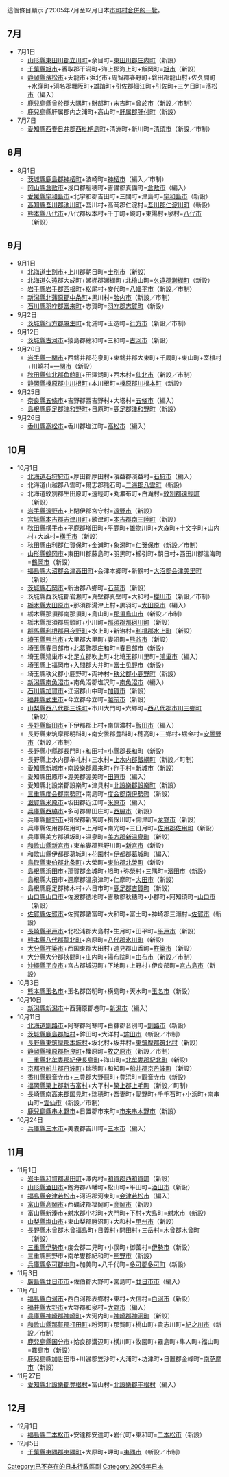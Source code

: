 這個條目顯示了2005年7月至12月日本[市町村合併的一覽](../Page/市町村合併.md "wikilink")。

## 7月

  - 7月1日
      - [山形縣東田川郡立川町](../Page/山形縣.md "wikilink")+余目町=[東田川郡](../Page/東田川郡.md "wikilink")[庄内町](../Page/庄内町.md "wikilink")（新設）
      - [千葉縣旭市](../Page/千葉縣.md "wikilink")+香取郡干潟町+海上郡海上町+飯岡町=[旭市](../Page/旭市.md "wikilink")（新設）
      - [静岡縣濱松市](../Page/静岡縣.md "wikilink")+天龍市+浜北市+周智郡春野町+磐田郡龍山村+佐久間町+水窪町+浜名郡舞阪町+雄踏町+引佐郡細江町+引佐町+三ケ日町=[濱松市](../Page/濱松市.md "wikilink")（編入）
      - [鹿兒島縣曾於郡大隅町](../Page/鹿兒島縣.md "wikilink")+財部町+末吉町=[曾於市](../Page/曾於市.md "wikilink")（新設／市制）
      - 鹿兒島縣肝属郡内之浦町+高山町=[肝属郡](../Page/肝属郡.md "wikilink")[肝付町](../Page/肝付町.md "wikilink")（新設）
  - 7月7日
      - [愛知縣西春日井郡西枇杷島町](../Page/愛知縣.md "wikilink")+清洲町+新川町=[清須市](../Page/清須市.md "wikilink")（新設／市制）

## 8月

  - 8月1日
      - [茨城縣鹿島郡神栖町](../Page/茨城縣.md "wikilink")+波崎町=[神栖市](../Page/神栖市.md "wikilink")（編入／市制）
      - [岡山縣倉敷市](../Page/岡山縣.md "wikilink")+浅口郡船穂町+吉備郡真備町=[倉敷市](../Page/倉敷市.md "wikilink")（編入）
      - [愛媛縣宇和島市](../Page/愛媛縣.md "wikilink")+北宇和郡吉田町+三間町+津島町=[宇和島市](../Page/宇和島市.md "wikilink")（新設）
      - [高知縣吾川郡池川町](../Page/高知縣.md "wikilink")+吾川村+高岡郡仁淀村=[吾川郡](../Page/吾川郡.md "wikilink")[仁淀川町](../Page/仁淀川町.md "wikilink")（新設）
      - [熊本縣八代市](../Page/熊本縣.md "wikilink")+八代郡坂本村+千丁町+鏡町+東陽村+泉村=[八代市](../Page/八代市.md "wikilink")（新設）

## 9月

  - 9月1日
      - [北海道士別市](../Page/北海道.md "wikilink")+上川郡朝日町=[士別市](../Page/士別市.md "wikilink")（新設）
      - 北海道久遠郡大成町+瀬棚郡瀬棚町+北檜山町=[久遠郡](../Page/久遠郡.md "wikilink")[濑棚町](../Page/濑棚町.md "wikilink")（新設）
      - [岩手縣岩手郡西根町](../Page/岩手縣.md "wikilink")+松尾村+安代町=[八幡平市](../Page/八幡平市.md "wikilink")（新設／市制）
      - [新潟縣北蒲原郡中条町](../Page/新潟縣.md "wikilink")+黒川村=[胎内市](../Page/胎内市.md "wikilink")（新設／市制）
      - [石川縣羽咋郡富来町](../Page/石川縣.md "wikilink")+志賀町=[羽咋郡](../Page/羽咋郡.md "wikilink")[志賀町](../Page/志賀町.md "wikilink")（新設）
  - 9月2日
      - [茨城縣行方郡麻生町](../Page/茨城縣.md "wikilink")+北浦町+玉造町=[行方市](../Page/行方市.md "wikilink")（新設／市制）
  - 9月12日
      - [茨城縣古河市](../Page/茨城縣.md "wikilink")+猿島郡總和町+三和町=[古河市](../Page/古河市.md "wikilink")（新設）
  - 9月20日
      - [岩手縣一関市](../Page/岩手縣.md "wikilink")+西磐井郡花泉町+東磐井郡大東町+千厩町+東山町+室根村+川崎村=[一関市](../Page/一関市.md "wikilink")（新設）
      - [秋田縣仙北郡角館町](../Page/秋田縣.md "wikilink")+田澤湖町+西木村=[仙北市](../Page/仙北市.md "wikilink")（新設／市制）
      - [静岡縣榛原郡中川根町](../Page/静岡縣.md "wikilink")+本川根町=[榛原郡](../Page/榛原郡.md "wikilink")[川根本町](../Page/川根本町.md "wikilink")（新設）
  - 9月25日
      - [奈良縣五條市](../Page/奈良縣.md "wikilink")+吉野郡西吉野村+大塔村=[五條市](../Page/五條市.md "wikilink")（編入）
      - [島根縣鹿足郡津和野町](../Page/島根縣.md "wikilink")+日原町=[鹿足郡](../Page/鹿足郡.md "wikilink")[津和野町](../Page/津和野町.md "wikilink")（新設）
  - 9月26日
      - [香川縣高松市](../Page/香川縣.md "wikilink")+香川郡塩江町=[高松市](../Page/高松市.md "wikilink")（編入）

## 10月

  - 10月1日
      - [北海道石狩狩市](../Page/北海道.md "wikilink")+厚田郡厚田村+濱益郡濱益村=[石狩市](../Page/石狩市.md "wikilink")（編入）
      - 北海道山越郡八雲町+爾志郡熊石町=[二海郡](../Page/二海郡.md "wikilink")[八雲町](../Page/八雲町.md "wikilink")（新設）
      - 北海道紋別郡生田原町+遠輕町+丸瀬布町+白滝村=[紋別郡](../Page/紋別郡.md "wikilink")[遠輕町](../Page/遠輕町.md "wikilink")（新設）
      - [岩手縣遠野市](../Page/岩手縣.md "wikilink")+上閉伊郡宮守村=[遠野市](../Page/遠野市.md "wikilink")（新設）
      - [宮城縣本吉郡志津川町](../Page/宮城縣.md "wikilink")+歌津町=[本吉郡](../Page/本吉郡.md "wikilink")[南三陸町](../Page/南三陸町.md "wikilink")（新設）
      - [秋田縣横手市](../Page/秋田縣.md "wikilink")+平鹿郡増田町+平鹿町+雄物川町+大森町+十文字町+山内村+大雄村=[横手市](../Page/横手市.md "wikilink")（新設）
      - 秋田縣由利郡仁賀保町+金浦町+象潟町=[仁贺保市](../Page/仁贺保市.md "wikilink")（新設／市制）
      - [山形縣鶴岡市](../Page/山形縣.md "wikilink")+東田川郡藤島町+羽黒町+櫛引町+朝日村+西田川郡温海町=[鶴岡市](../Page/鶴岡市.md "wikilink")（新設）
      - [福島縣大沼郡会津高田町](../Page/福島縣.md "wikilink")+会津本郷町+新鶴村=[大沼郡](../Page/大沼郡.md "wikilink")[会津美里町](../Page/会津美里町.md "wikilink")（新設）
      - [茨城縣石岡市](../Page/茨城縣.md "wikilink")+新治郡八鄉町=[石岡市](../Page/石岡市.md "wikilink")（新設）
      - 茨城縣西茨城郡岩瀬町+真壁郡真壁町+大和村=[櫻川市](../Page/櫻川市.md "wikilink")（新設／市制）
      - [栃木縣大田原市](../Page/栃木縣.md "wikilink")+那須郡湯津上村+黒羽町=[大田原市](../Page/大田原市.md "wikilink")（編入）
      - 栃木縣那須郡南那須町+烏山町=[那須烏山市](../Page/那須烏山市.md "wikilink")（新設／市制）
      - 栃木縣那須郡馬頭町+小川町=[那須郡](../Page/那須郡.md "wikilink")[那珂川町](../Page/那珂川町.md "wikilink")（新設）
      - [群馬縣利根郡月夜野町](../Page/群馬縣.md "wikilink")+水上町+新治村=[利根郡](../Page/利根郡.md "wikilink")[水上町](../Page/水上町.md "wikilink")（新設）
      - [埼玉縣熊谷市](../Page/埼玉縣.md "wikilink")+大里郡大里町+妻沼町=[熊谷市](../Page/熊谷市.md "wikilink")（新設）
      - 埼玉縣春日部市+北葛飾郡庄和町=[春日部市](../Page/春日部市.md "wikilink")（新設）
      - 埼玉縣鴻巢市+北足立郡吹上町+北埼玉郡川里町=[鴻巢市](../Page/鴻巢市.md "wikilink")（編入）
      - 埼玉縣上福岡市+入間郡大井町=[富士见野市](../Page/富士见野市.md "wikilink")（新設）
      - 埼玉縣秩父郡小鹿野町+両神村=[秩父郡](../Page/秩父郡.md "wikilink")[小鹿野町](../Page/小鹿野町.md "wikilink")（新設）
      - [新潟縣南魚沼市](../Page/新潟縣.md "wikilink")+南魚沼郡塩沢町=[南魚沼市](../Page/南魚沼市.md "wikilink")（編入）
      - [石川縣加賀市](../Page/石川縣.md "wikilink")+江沼郡山中町=[加賀市](../Page/加賀市.md "wikilink")（新設）
      - [福井縣武生市](../Page/福井縣.md "wikilink")+今立郡今立町=[越前市](../Page/越前市.md "wikilink")（新設）
      - [山梨縣西八代郡三珠町](../Page/山梨縣.md "wikilink")+市川大門町+六鄉町=[西八代郡](../Page/西八代郡.md "wikilink")[市川三鄉町](../Page/市川三鄉町.md "wikilink")（新設）
      - [長野縣飯田市](../Page/長野縣.md "wikilink")+下伊那郡上村+南信濃村=[飯田市](../Page/飯田市.md "wikilink")（編入）
      - 長野縣東筑摩郡明科町+南安曇郡豊科町+穂高町+三鄉村+堀金村=[安曇野市](../Page/安曇野市.md "wikilink")（新設／市制）
      - 長野縣小縣郡長門町+和田村=[小縣郡](../Page/小縣郡.md "wikilink")[長和町](../Page/長和町.md "wikilink")（新設）
      - 長野縣上水内郡牟礼村+三水村=[上水内郡](../Page/上水内郡.md "wikilink")[飯綱町](../Page/飯綱町.md "wikilink")（新設／町制）
      - [愛知縣新城市](../Page/愛知縣.md "wikilink")+南設樂郡鳳来町+作手村=[新城市](../Page/新城市.md "wikilink")（新設）
      - 愛知縣田原市+渥美郡渥美町=[田原市](../Page/田原市.md "wikilink")（編入）
      - 愛知縣北設楽郡設樂町+津具村=[北設樂郡](../Page/北設樂郡.md "wikilink")[設樂町](../Page/設樂町.md "wikilink")（新設）
      - [三重縣度会郡南勢町](../Page/三重縣.md "wikilink")+南島町=[度会郡](../Page/度会郡.md "wikilink")[南伊勢町](../Page/南伊勢町.md "wikilink")（新設）
      - [滋賀縣米原市](../Page/滋賀縣.md "wikilink")+坂田郡近江町=[米原市](../Page/米原市.md "wikilink")（編入）
      - [兵庫縣西脇市](../Page/兵庫縣.md "wikilink")+多可郡黒田庄町=[西脇市](../Page/西脇市.md "wikilink")（新設）
      - 兵庫縣[龍野市](../Page/龍野市_\(2005年以前\).md "wikilink")+揖保郡新宮町+揖保川町+御津町=[龙野市](../Page/龙野市.md "wikilink")（新設）
      - 兵庫縣佐用郡佐用町+上月町+南光町+三日月町=[佐用郡](../Page/佐用郡.md "wikilink")[佐用町](../Page/佐用町.md "wikilink")（新設）
      - 兵庫縣美方郡浜坂町+温泉町=[美方郡](../Page/美方郡.md "wikilink")[新温泉町](../Page/新温泉町.md "wikilink")（新設）
      - [和歌山縣新宮市](../Page/和歌山縣.md "wikilink")+東牟婁郡熊野川町=[新宮市](../Page/新宮市.md "wikilink")（新設）
      - 和歌山縣伊都郡葛城町+花園村=[伊都郡](../Page/伊都郡.md "wikilink")[葛城町](../Page/葛城町.md "wikilink")（編入）
      - [鳥取縣東伯郡北条町](../Page/鳥取縣.md "wikilink")+大榮町=[東伯郡](../Page/東伯郡.md "wikilink")[北榮町](../Page/北榮町.md "wikilink")（新設）
      - [島根縣浜田市](../Page/島根縣.md "wikilink")+那賀郡金城町+旭町+弥榮村+三隅町=[濱田市](../Page/濱田市.md "wikilink")（新設）
      - 島根縣大田市+邇摩郡温泉津町+仁摩町=[大田市](../Page/大田市.md "wikilink")（新設）
      - 島根縣鹿足郡柿木村+六日市町=[鹿足郡](../Page/鹿足郡.md "wikilink")[吉賀町](../Page/吉賀町.md "wikilink")（新設）
      - [山口縣山口市](../Page/山口縣.md "wikilink")+佐波郡徳地町+吉敷郡秋穂町+小郡町+阿知須町=[山口市](../Page/山口市.md "wikilink")（新設）
      - [佐賀縣佐賀市](../Page/佐賀縣.md "wikilink")+佐賀郡諸富町+大和町+富士町+神埼郡三瀬村=[佐賀市](../Page/佐賀市.md "wikilink")（新設）
      - [長崎縣平戸市](../Page/長崎縣.md "wikilink")+北松浦郡大島村+生月町+田平町=[平戸市](../Page/平戸市.md "wikilink")（新設）
      - [熊本縣八代郡龍北町](../Page/熊本縣.md "wikilink")+宮原町=[八代郡](../Page/八代郡.md "wikilink")[氷川町](../Page/氷川町.md "wikilink")（新設）
      - [大分縣杵築市](../Page/大分縣.md "wikilink")+西国東郡大田村+速見郡山香町=[杵築市](../Page/杵築市.md "wikilink")（新設）
      - 大分縣大分郡挾間町+庄内町+湯布院町=[由布市](../Page/由布市.md "wikilink")（新設／市制）
      - [沖繩縣平良市](../Page/沖繩縣.md "wikilink")+宮古郡城辺町+下地町+上野村+伊良部町=[宮古島市](../Page/宮古島市.md "wikilink")（新設）
  - 10月3日
      - [熊本縣玉名市](../Page/熊本縣.md "wikilink")+玉名郡岱明町+横島町+天水町=[玉名市](../Page/玉名市.md "wikilink")（新設）
  - 10月10日
      - [新潟縣新潟市](../Page/新潟縣.md "wikilink")＋西蒲原郡巻町=[新潟市](../Page/新潟市.md "wikilink")（編入）
  - 10月11日
      - [北海道釧路市](../Page/北海道.md "wikilink")+阿寒郡阿寒町+白糠郡音別町=[釧路市](../Page/釧路市.md "wikilink")（新設）
      - [茨城縣鹿島郡旭村](../Page/茨城縣.md "wikilink")+鉾田町+大洋村=[鉾田市](../Page/鉾田市.md "wikilink")（新設／市制）
      - [長野縣東筑摩郡本城村](../Page/長野縣.md "wikilink")+坂北村+坂井村=[東筑摩郡](../Page/東筑摩郡.md "wikilink")[筑北村](../Page/筑北村.md "wikilink")（新設）
      - [静岡縣榛原郡相良町](../Page/静岡縣.md "wikilink")+榛原町=[牧之原市](../Page/牧之原市.md "wikilink")（新設／市制）
      - [三重縣北牟婁郡紀伊長島町](../Page/三重縣.md "wikilink")+海山町=[北牟婁郡](../Page/北牟婁郡.md "wikilink")[紀北町](../Page/紀北町.md "wikilink")（新設）
      - [京都府船井郡丹波町](../Page/京都府.md "wikilink")+瑞穂町+和知町=[船井郡](../Page/船井郡.md "wikilink")[京丹波町](../Page/京丹波町.md "wikilink")（新設）
      - [香川縣観音寺市](../Page/香川縣.md "wikilink")+三豊郡大野原町+豊浜町=[觀音寺市](../Page/觀音寺市.md "wikilink")（新設）
      - [福岡縣築上郡新吉富村](../Page/福岡縣.md "wikilink")+大平村=[築上郡](../Page/築上郡.md "wikilink")[上毛町](../Page/上毛町.md "wikilink")（新設／町制）
      - [長崎縣南高来郡国見町](../Page/長崎縣.md "wikilink")+瑞穂町+吾妻町+愛野町+千千石町+小浜町+南串山町=[雲仙市](../Page/雲仙市.md "wikilink")（新設／市制）
      - [鹿兒島縣串木野市](../Page/鹿兒島縣.md "wikilink")+日置郡市来町=[市来串木野市](../Page/市来串木野市.md "wikilink")（新設）
  - 10月24日
      - [兵庫縣三木市](../Page/兵庫縣.md "wikilink")+美嚢郡吉川町=[三木市](../Page/三木市.md "wikilink")（編入）

## 11月

  - 11月1日
      - [岩手縣和賀郡湯田町](../Page/岩手縣.md "wikilink")+澤内村=[和賀郡](../Page/和賀郡.md "wikilink")[西和賀町](../Page/西和賀町.md "wikilink")（新設）
      - [山形縣酒田市](../Page/山形縣.md "wikilink")+飽海郡八幡町+松山町+平田町=[酒田市](../Page/酒田市.md "wikilink")（新設）
      - [福島縣会津若松市](../Page/福島縣.md "wikilink")+河沼郡河東町=[会津若松市](../Page/会津若松市.md "wikilink")（編入）
      - [富山縣高岡市](../Page/富山縣.md "wikilink")+西礪波郡福岡町=[高岡市](../Page/高岡市.md "wikilink")（新設）
      - 富山縣新湊市+射水郡小杉町+大門町+下村+大島町=[射水市](../Page/射水市.md "wikilink")（新設）
      - [山梨縣塩山市](../Page/山梨縣.md "wikilink")+東山梨郡勝沼町+大和村=[甲州市](../Page/甲州市.md "wikilink")（新設）
      - [長野縣木曾郡木曾福島町](../Page/長野縣.md "wikilink")+日義村+開田村+三岳村=[木曾郡](../Page/木曾郡.md "wikilink")[木曾町](../Page/木曾町.md "wikilink")（新設）
      - [三重縣伊勢市](../Page/三重縣.md "wikilink")+度会郡二見町+小俣町+御薗村=[伊勢市](../Page/伊勢市.md "wikilink")（新設）
      - 三重縣熊野市+南牟婁郡紀和町=[熊野市](../Page/熊野市.md "wikilink")（新設）
      - [兵庫縣多可郡中町](../Page/兵庫縣.md "wikilink")+加美町+八千代町=[多可郡](../Page/多可郡.md "wikilink")[多可町](../Page/多可町.md "wikilink")（新設）
  - 11月3日
      - [廣島縣廿日市市](../Page/廣島縣.md "wikilink")+佐伯郡大野町+宮島町=[廿日市市](../Page/廿日市市.md "wikilink")（編入）
  - 11月7日
      - [福島縣白河市](../Page/福島縣.md "wikilink")+西白河郡表鄉村+東村+大信村=[白河市](../Page/白河市.md "wikilink")（新設）
      - [福井縣大野市](../Page/福井縣.md "wikilink")+大野郡和泉村=[大野市](../Page/大野市.md "wikilink")（編入）
      - [兵庫縣神崎郡神崎町](../Page/兵庫縣.md "wikilink")+大河内町=[神崎郡](../Page/神崎郡.md "wikilink")[神河町](../Page/神河町.md "wikilink")（新設）
      - [和歌山縣那賀郡打田町](../Page/和歌山縣.md "wikilink")+粉河町+那賀町+桃山町+貴志川町=[紀之川市](../Page/紀之川市.md "wikilink")（新設／市制）
      - [鹿兒島縣国分市](../Page/鹿兒島縣.md "wikilink")+姶良郡溝辺町+横川町+牧園町+霧島町+隼人町+福山町=[霧島市](../Page/霧島市.md "wikilink")（新設）
      - 鹿兒島縣加世田市+川邊郡笠沙町+大浦町+坊津町+日置郡金峰町=[南萨摩市](../Page/南萨摩市.md "wikilink")（新設）
  - 11月27日
      - [愛知縣北設樂郡豊根村](../Page/愛知縣.md "wikilink")+富山村=[北設樂郡](../Page/北設樂郡.md "wikilink")[丰根村](../Page/丰根村.md "wikilink")（編入）

## 12月

  - 12月1日
      - [福島縣二本松市](../Page/福島縣.md "wikilink")+安達郡安達町+岩代町+東和町=[二本松市](../Page/二本松市.md "wikilink")（新設）
  - 12月5日
      - [千葉縣夷隅郡夷隅町](../Page/千葉縣.md "wikilink")+大原町+岬町=[夷隅市](../Page/夷隅市.md "wikilink")（新設／市制）

[Category:已不存在的日本行政區劃](https://zh.wikipedia.org/wiki/Category:已不存在的日本行政區劃 "wikilink")
[Category:2005年日本](https://zh.wikipedia.org/wiki/Category:2005年日本 "wikilink")